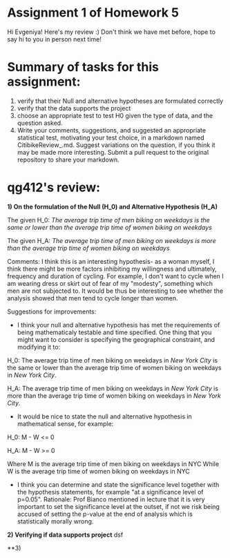 # Assignment 1 of Homework 5

Hi Evgeniya! Here's my review :) Don't think we have met before, hope to say hi to you in person next time! 

# Summary of tasks for this assignment: 

1) verify that their Null and alternative hypotheses are formulated correctly
2) verify that the data supports the project
3) choose an appropriate test to test H0 given the type of data, and the question asked.
4) Write your comments, suggestions, and suggested an appropriate statistical test, motivating your test choice, in a markdown named CitibikeReview_<netID>.md. Suggest variations on the question, if you think it may be made more interesting.
Submit a pull request to the original repository to share your markdown.

# qg412's review:
**1) On the formulation of the Null (H_0) and Alternative Hypothesis (H_A)**

The given H_0: _The average trip time of men biking on weekdays is the same or lower than the average trip time of women biking on weekdays_

The given H_A: _The average trip time of men biking on weekdays is more than the average trip time of women biking on weekdays_

Comments: I think this is an interesting hypothesis- as a woman myself, I think there might be more factors inhibiting my willingness and ultimately, frequency and duration of cycling. For example, I don't want to cycle when I am wearing dress or skirt out of fear of my "modesty", something which men are not subjected to. It would be thus be interesting to see whether the analysis showed that men tend to cycle longer than women. 

Suggestions for improvements:   

- I think your null and alternative hypothesis has met the requirements of being mathematicaly testable and time specified. One thing that you might want to consider is specifying the geographical constraint, and modifying it to:

H_0: The average trip time of men biking on weekdays in _New York City_ is the same or lower than the average trip time of women biking on weekdays in _New York City_. 

H_A: The average trip time of men biking on weekdays in _New York City_ is more than the average trip time of women biking on weekdays in _New York City_.

- It would be nice to state the null and alternative hypothesis in mathematical sense, for example:

H_0: M - W <= 0

H_A: M - W >= 0

Where M is the average trip time of men biking on weekdays in NYC
While W is the average trip time of women biking on weekdays in NYC

- I think you can determine and state the significance level together with the hypothesis statements, for example "at a significance level of p=0.05". Rationale: Prof Bianco mentioned in lecture that it is very important to set the significance level at the outset, if not we risk being accused of setting the p-value at the end of analysis which is statistically morally wrong. 

**2) Verifying if data supports project** 
dsf


**3) 
